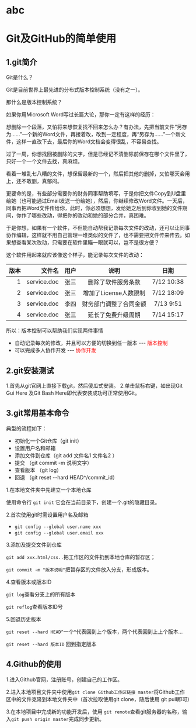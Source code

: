 # abc
# Git及GitHub的简单使用
## 1.git简介
Git是什么？

Git是目前世界上最先进的分布式版本控制系统（没有之一）。

那什么是版本控制系统？

如果你用Microsoft Word写过长篇大论，那你一定有这样的经历：

想删除一个段落，又怕将来想恢复找不回来怎么办？有办法，先把当前文件“另存为……”一个新的Word文件，再接着改，改到一定程度，再“另存为……”一个新文件，这样一直改下去，最后你的Word文档会变得很乱，不容易查找。

过了一周，你想找回被删除的文字，但是已经记不清删除前保存在哪个文件里了，只好一个一个文件去找，真麻烦。

看着一堆乱七八糟的文件，想保留最新的一个，然后把其他的删掉，又怕哪天会用上，还不敢删，真郁闷。

更要命的是，有些部分需要你的财务同事帮助填写，于是你把文件Copy到U盘里给她（也可能通过Email发送一份给她），然后，你继续修改Word文件。一天后，同事再把Word文件传给你，此时，你必须想想，发给她之后到你收到她的文件期间，你作了哪些改动，得把你的改动和她的部分合并，真困难。

于是你想，如果有一个软件，不但能自动帮我记录每次文件的改动，还可以让同事协作编辑，这样就不用自己管理一堆类似的文件了，也不需要把文件传来传去。如果想查看某次改动，只需要在软件里瞄一眼就可以，岂不是很方便？

这个软件用起来就应该像这个样子，能记录每次文件的改动：

|版本|	文件名    |	用户  |	说明                 |	日期         |
| -: | --------:  | :------:  |  :--------: | :--------:  | 
|1|	service.doc|	张三  |删除了软件服务条款      |7/12 10:38    |
|2| service.doc|	张三	|增加了License人数限制	 |7/12 18:09     |
|3|service.doc |	李四  |财务部门调整了合同金额	|7/13 9:51     |
|4|service.doc |	张三	|延长了免费升级周期	   |7/14 15:17    |

所以：版本控制可以帮助我们实现两件事情

- 自动记录每次的修改，并且可以方便的切换到任一版本 --- <font color=red>版本控制</font>
- 可以完成多人协作开发 --- <font color=red>协作开发</font>

## 2.git安装测试
1.首先从git官网上直接下载git，然后傻瓜式安装。
2.单击鼠标右键，如出现Git Gui Here 及Git Bash Here即代表安装成功可正常使用Git。
## 3.git常用基本命令
典型的流程如下：
- 初始化一个Git仓库（git init）
- 设置用户名和邮箱
- 添加文件到仓库（git add 文件名1 文件名2 ）
- 提交 （git commit -m 说明文字）
- 查看版本 （git log）
- 回退 （git reset --hard HEAD^/commit_id）

1.在本地文件夹中先建立一个本地仓库

使用命令行 `git init` 它会在当前目录下，创建一个.git的隐藏目录。

2.首次使用git时需设置用户名及邮箱

- `git config --global user.name xxx`
- `git config --global user.email xxx`

3.添加及提交文件到仓库

`git add xxx.html/css..`把工作区的文件扔到本地仓库的暂存区；

`git commit -m "版本说明"`把暂存区的文件放入分支，形成版本。

4.查看版本或版本ID

`git log`查看分支上的所有版本

`git reflog`查看版本ID号

5.回退历史版本

`git reset --hard HEAD^`一个^代表回到上个版本，两个代表回到上上个版本...

`git reset --hard 版本ID` 回到指定版本

## 4.Github的使用

1.进入Github官网，注册账号，创建自己的工作区。

2.进入本地项目文件夹中使用`git clone Github工作区链接 master`将Github工作区中的文件克隆到本地文件夹中（首次拉取使用git clone，随后使用 git pull即可）

3.在本地项目中完成新的功能开发后，使用 `git remote`查看git服务器的名称，输入`git push origin master`完成同步更新。


